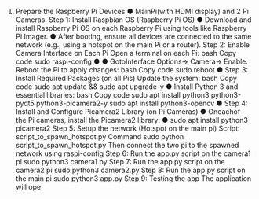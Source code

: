 1. Prepare the Raspberry Pi Devices
 ● MainPi(with HDMI display) and 2 Pi Cameras.
 Step 1: Install Raspbian OS (Raspberry Pi OS)
 ● Download and install Raspberry Pi OS on each Raspberry Pi using tools like Raspberry
 Pi Imager.
 ● After booting, ensure all devices are connected to the same network (e.g., using a
 hotspot on the main Pi or a router).
 Step 2: Enable Camera Interface on Each Pi
 Open a terminal on each Pi:
 bash
 Copy code
 sudo raspi-config
 ●
 ● GotoInterface Options-> Camera-> Enable.
 Reboot the Pi to apply changes:
 bash
 Copy code
 sudo reboot
 ●
 Step 3: Install Required Packages (on all Pis)
 Update the system:
 bash
 Copy code
 sudo apt update && sudo apt upgrade-y
 ●
 Install Python 3 and essential libraries:
 bash
 Copy code
 sudo apt install python3 python3-pyqt5 python3-picamera2-y
 sudo apt install python3-opencv
●
 Step 4: Install and Configure Picamera2 Library (on Pi Cameras)
 ● Oneachof the Pi cameras, install the Picamera2 library:
 ● sudo apt install python3-picamera2
 Step 5: Setup the network (Hotspot on the main pi)
 Script: script_to_spawn_hotspot.py
 Command sudo python script_to_spawn_hotspot.py
 Then connect the two pi to the spawned network using raspi-config
 Step 6: Run the app.py script on the camera1 pi
 sudo python3 camera1.py
 Step 7: Run the app.py script on the camera2 pi
 sudo python3 camera2.py
 Step 8: Run the app.py script on the main pi
 sudo python3 app.py
 Step 9: Testing the app
 The application will ope